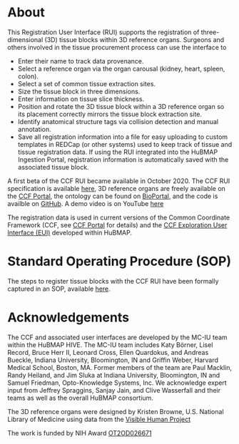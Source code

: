 # About

This Registration User Interface (RUI) supports the registration of three-dimensional (3D) tissue blocks within 3D reference organs. Surgeons and others involved in the tissue procurement process can use the interface to
-  Enter their name to track data provenance.
- Select a reference organ via the organ carousal (kidney, heart, spleen, colon).
- Select a set of common tissue extraction sites.
- Size the tissue block in three dimensions.
- Enter information on tissue slice thickness.
- Position and rotate the 3D tissue block within a 3D reference organ so its placement correctly mirrors the tissue block extraction site.
- Identify anatomical structure tags via collision detection and manual annotation.
- Save all registration information into a file for easy uploading to custom templates in REDCap (or other systems) used to keep track of tissue and tissue registration data. If using the RUI integrated into the HuBMAP Ingestion Portal, registration information is automatically saved with the associated tissue block.

A first beta of the CCF RUI became available in October 2020. The CCF RUI specification is available [here](https://drive.google.com/drive/folders/1yXXHObo5bnwlFti9adetGP5eLOBxBrec?usp=sharing), 3D reference organs are freely available on the [CCF Portal](https://hubmapconsortium.github.io/ccf/pages/ccf-3d-reference-library.html), the ontology can be found on [BioPortal](https://bioportal.bioontology.org/ontologies/CCF/), and the code is availble on   [GitHub](https://github.com/hubmapconsortium/ccf-ui/). A demo video is on YouTube [here](https://youtu.be/z1aOjHFetME)

The registration data is used in current versions of the Common Coordinate Framework (CCF, see [CCF Portal](https://hubmapconsortium.github.io/ccf/") for details) and the [CCF Exploration User Interface (EUI)](https://portal.hubmapconsortium.org/ccf-eui) developed within HuBMAP.

# Standard Operating Procedure (SOP)
The steps to register tissue blocks with the CCF RUI have been formally captured in an SOP, available [here](https://docs.google.com/document/d/11jKl__ltdDO3PBMHgHpZnIcZTNuxGUpX_94l6CtTP2I/edit?usp=sharing).

# Acknowledgements

The CCF and associated user interfaces are developed by the MC-IU team within the HuBMAP HIVE. The MC-IU team includes Katy Börner, Lisel Record, Bruce Herr II, Leonard Cross, Ellen Quardokus, and Andreas Bueckle, Indiana University, Bloomington, IN and Griffin Weber, Harvard Medical School, Boston, MA. Former members of the team are Paul Macklin, Randy Heiland, and Jim Sluka at Indiana University, Bloomington, IN and Samuel Friedman, Opto-Knowledge Systems, Inc. We acknowledge expert input from Jeffrey Spraggins, Sanjay Jain, and Clive Wasserfall and their teams as well as the overall HuBMAP consortium.

The 3D reference organs were designed by Kristen Browne, U.S. National Library of Medicine using data from the [Visible Human Project](https://www.nlm.nih.gov/research/visible/visible_human.html)

The work is funded by NIH Award [OT2OD026671](https://projectreporter.nih.gov/project_info_description.cfm?aid=9687220)